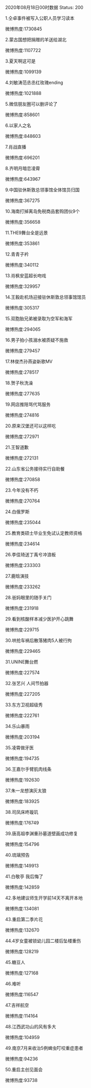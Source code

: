 2020年08月18日00时数据
Status: 200

1.仝卓事件被写入公职人员学习读本

微博热度:1730845

2.蒙古国想把捐赠的羊送给湖北

微博热度:1107722

3.夏天啊这可是

微博热度:1099139

4.刘敏涛范丞丞红玫瑰ending

微博热度:1021888

5.微信朋友圈可以删评论了

微博热度:858601

6.以家人之名

微博热度:848603

7.肖战直播

微博热度:696201

8.齐明月暗恋凌霄

微博热度:643967

9.中国驻休斯敦总领事馆全体馆员归国

微博热度:367275

10.海南打掉离岛免税商品套购团伙9个

微博热度:356658

11.THE9舞台全是远景

微博热度:353861

12.青青子衿

微博热度:340112

13.肖枫安蓝超长吻戏

微博热度:329957

14.王毅赴机场迎接驻休斯敦总领事馆馆员

微博热度:305317

15.双胞胎兄弟被录取为空军和海军

微博热度:294065

16.男子拍小孩溺水被质疑不施救

微博热度:279457

17.林俊杰孙燕姿新歌MV

微博热度:278517

18.贺子秋洗澡

微博热度:277635

19.网店推陪骂代骂服务

微博热度:274816

20.原来汉堡还可以这样吃

微博热度:272971

21.王智道歉

微博热度:272131

22.山东省公务接待实行自助餐

微博热度:270858

23.今年没有不朽

微博热度:270764

24.白俄罗斯

微博热度:235044

25.教育类硕士毕业生免试认定教师资格

微博热度:234614

26.李佳琦送丁禹兮冲浪板

微博热度:233303

27.鹿晗演技

微博热度:233262

28.爸妈眼里的随手关门

微博热度:231918

29.看到核酸样本减少医护开心跳舞

微博热度:229715

30.哄抢车祸后散落猪肉5人被行拘

微博热度:229465

31.UNINE舞台燃

微博热度:227574

32.张艺兴 人间节拍器

微博热度:227205

33.东方卫视超级秀

微博热度:222761

34.乐山暴雨

微博热度:203194

35.凌霄做牙医

微博热度:194735

36.王嘉尔手臂肌肉线条

微博热度:192630

37.朱一龙想演灰太狼

微博热度:183925

38.司凤床咚璇玑

微博热度:176749

39.唐高祖李渊重孙墓道壁画成功修复

微博热度:154796

40.琉璃预告

微博热度:149913

41.白敬亭 我后悔了

微博热度:142859

42.多地建议师生开学前14天不离开本地

微博热度:134081

43.重启第二季片花

微博热度:132670

44.4岁女童被锁幼儿园二楼后坠楼重伤

微博热度:128219

45.糖豆人

微博热度:127168

46.难听

微博热度:116547

47.吉祥航空

微博热度:114164

48.江西武功山的风有多大

微博热度:104959

49.南京7月来收治5例蜱虫叮咬重症患者

微博热度:94236

50.重启主创见面会

微博热度:93738

